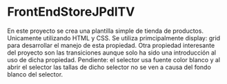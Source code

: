# FrontEndStoreJPdlTV
En este proyecto se crea una plantilla simple de tienda de productos. Unicamente utilizando HTML y CSS.
Se utiliza primcipalmente display: grid para desarrollar el manejo de esta propiedad. Otra propiedad interesante del proyecto son las transiciones aunque solo ha
sido una introducción al uso de dicha propiedad.
Pendiente: el selector usa fuente color blanco y al abrir el selector las tallas de dicho selector no se ven a causa del fondo blanco del selector.
